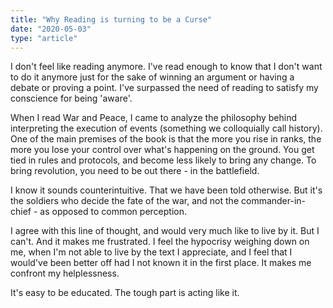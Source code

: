 ```yaml
---
title: "Why Reading is turning to be a Curse"
date: "2020-05-03"
type: "article"
---
```


I don't feel like reading anymore. I've read enough to know that I don't want to do it anymore just for the sake of winning an argument or having a debate or proving a point. I've surpassed the need of reading to satisfy my conscience for being 'aware'.

When I read War and Peace, I came to analyze the philosophy behind interpreting the execution of events (something we colloquially call history). One of the main premises of the book is that the more you rise in ranks, the more you lose your control over what's happening on the ground. You get tied in rules and protocols, and become less likely to bring any change. To bring revolution, you need to be out there - in the battlefield. 

I know it sounds counterintuitive. That we have been told otherwise. But it's the soldiers who decide the fate of the war, and not the commander-in-chief - as opposed to common perception.

I agree with this line of thought, and would very much like to live by it. But I can't. And it makes me frustrated. I feel the hypocrisy weighing down on me, when I'm not able to live by the text I appreciate, and I feel that I would've been better off had I not known it in the first place. It makes me confront my helplessness. 

It's easy to be educated. The tough part is acting like it.
